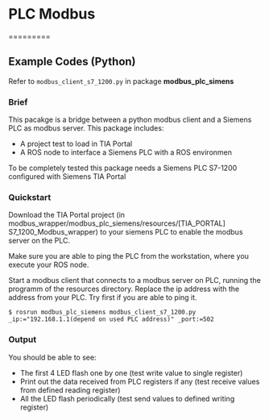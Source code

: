 # PLC Modbus
=========
## Example Codes (Python)
Refer to `modbus_client_s7_1200.py` in package <strong> modbus_plc_simens </strong>

### Brief
This pacakge is a bridge between a python modbus client and a Siemens PLC as modbus server.
This package includes:
* A project test to load in TIA Portal
* A ROS node to interface a Siemens PLC with a ROS environmen

To be completely tested this package needs a Siemens PLC S7-1200 configured with Siemens TIA Portal

### Quickstart
Download the TIA Portal project (in modbus_wrapper/modbus_plc_siemens/resources/[TIA_PORTAL] S7_1200_Modbus_wrapper) to your siemens PLC to enable the modbus server on the PLC.

Make sure you are able to ping the PLC from the workstation, where you execute your ROS node.

Start a modbus client that connects to a modbus server on PLC, running the programm of the resources directory.
Replace the ip address with the address from your PLC. Try first if you are able to ping it.

```
$ rosrun modbus_plc_siemens modbus_client_s7_1200.py _ip:="192.168.1.1(depend on used PLC address)" _port:=502
```

### Output
You should be able to see:
* The first 4 LED flash one by one (test write value to single register)
* Print out the data received from PLC registers if any (test receive values from defined reading register)  
* All the LED flash periodically (test send values to defined writing register)
 